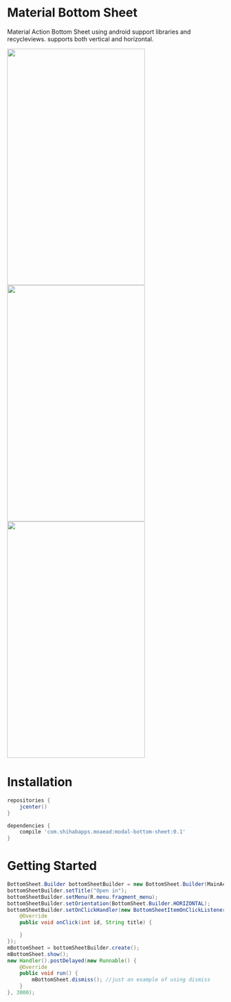 Material Bottom Sheet
=====================
Material Action Bottom Sheet using android support libraries and recycleviews. supports both vertical and horizontal.

<img src="http://i.imgur.com/lyP9lQK.png" width="320" height="550" />
<img src="http://i.imgur.com/SyXHn3J.png" width="320" height="550" />
<img src="http://i.imgur.com/NV72Lty.png" width="320" height="550" />

Installation
============
```groovy
repositories {
    jcenter()
}

dependencies {
    compile 'com.shihabapps.moaead:modal-bottom-sheet:0.1'
}

```
Getting Started
===============
```java
BottomSheet.Builder bottomSheetBuilder = new BottomSheet.Builder(MainActivity.this);
bottomSheetBuilder.setTitle("Open in");
bottomSheetBuilder.setMenu(R.menu.fragment_menu);
bottomSheetBuilder.setOrientation(BottomSheet.Builder.HORIZONTAL);
bottomSheetBuilder.setOnClickHandler(new BottomSheetItemOnClickListener() {
    @Override
    public void onClick(int id, String title) {

    }
});
mBottomSheet = bottomSheetBuilder.create();
mBottomSheet.show();
new Handler().postDelayed(new Runnable() {
    @Override
    public void run() {
        mBottomSheet.dismiss(); //just an example of using dismiss
    }
}, 3000);
```